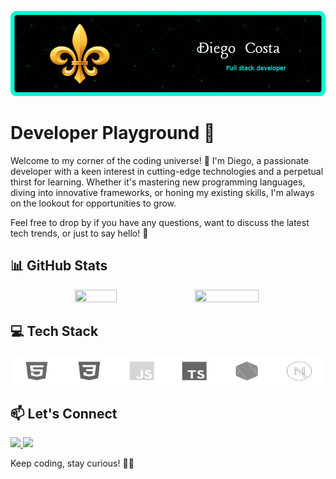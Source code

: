 ![Header](./github-header.png)

# Developer Playground 🚀

Welcome to my corner of the coding universe! 👋 I'm Diego, a passionate developer with a keen interest in cutting-edge technologies and a perpetual thirst for learning. Whether it's mastering new programming languages, diving into innovative frameworks, or honing my existing skills, I'm always on the lookout for opportunities to grow.

Feel free to drop by if you have any questions, want to discuss the latest tech trends, or just to say hello! 🌟

## 📊 GitHub Stats

<p align="center">
  <img height="31.5%" width="36.5%" src="https://github-readme-stats-sigma-five.vercel.app/api/top-langs/?username=DiegoCstyles&layout=compact&theme=dark"/>
  <img height="40%" width="45%" src="https://streak-stats.demolab.com/?user=DiegoCstyles&layout=compact&theme=dark"/>
</p>

## 💻 Tech Stack

<div style="display: flex; justify-content: space-around; background-color: #fff;">
  <img style="height: 30px; width: 40px; filter: grayscale(100%); margin: 10px;" align="center" alt="HTML5" src="https://raw.githubusercontent.com/devicons/devicon/master/icons/html5/html5-plain.svg">
  <img style="height: 30px; width: 40px; filter: grayscale(100%); margin: 10px;" align="center" alt="CSS3" src="https://raw.githubusercontent.com/devicons/devicon/master/icons/css3/css3-plain.svg">
  <img style="height: 30px; width: 40px; filter: grayscale(100%); margin: 10px;" align="center" alt="JavaScript" src="https://raw.githubusercontent.com/devicons/devicon/master/icons/javascript/javascript-plain.svg">
  <img style="height: 30px; width: 40px; filter: grayscale(100%); margin: 10px;" align="center" alt="TypeScript" src="https://raw.githubusercontent.com/devicons/devicon/master/icons/typescript/typescript-plain.svg">
  <img style="height: 30px; width: 40px; filter: grayscale(100%); margin: 10px;" align="center" alt="Node.js" src="https://raw.githubusercontent.com/devicons/devicon/master/icons/nodejs/nodejs-plain.svg">
  <img style="height: 30px; width: 40px; filter: grayscale(100%); margin: 10px;" align="center" alt="Next.js" src="https://raw.githubusercontent.com/devicons/devicon/master/icons/nextjs/nextjs-line.svg">
</div>


## 📫 Let's Connect

<div> 
  <a href="mailto:diego.costa.tech@gmail.com">
    <img src="https://img.shields.io/badge/-Gmail-%23333?style=for-the-badge&logo=gmail&logoColor=white" target="_blank">
  </a>
  <a href="https://www.linkedin.com/in/diegoerc/" target="_blank">
    <img src="https://img.shields.io/badge/-LinkedIn-%230077B5?style=for-the-badge&logo=linkedin&logoColor=white" target="_blank">
  </a> 
</div>

Keep coding, stay curious! 🚀✨
